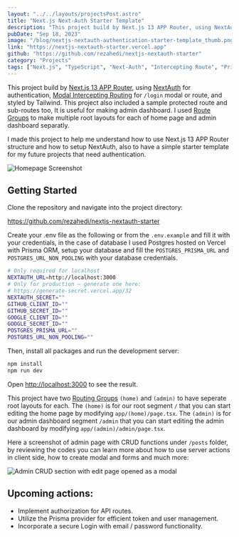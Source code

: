 ```yaml
---
layout: "../../layouts/projectsPost.astro"
title: "Next.js Next-Auth Starter Template"
description: "This project build by Next.js 13 APP Router, using NextAuth for authentication, Modal Intercepting Routing, and styled by Tailwind. This project also included a sample protected route and sub-routes too, It is useful for making admin dashboard."
pubDate: "Sep 18, 2023"
image: "/blog/nextjs-nextauth-authentication-starter-template_thumb.png"
link: "https://nextjs-nextauth-starter.vercel.app"
github: "https://github.com/rezahedi/nextjs-nextauth-starter"
category: "Projects"
tags: ["Next.js", "TypeScript", "Next-Auth", "Intercepting Route", "Prisma", "Tailwind CSS"]
---
```


This project build by [Next.js 13 APP Router](https://nextjs.org/docs/app/building-your-application/routing#the-app-router), using [NextAuth](https://next-auth.js.org/getting-started/introduction) for authentication, [Modal Intercepting Routing](https://nextjs.org/docs/app/building-your-application/routing/intercepting-routes) for `/login` modal or route, and styled by Tailwind. This project also included a sample protected route and sub-routes too, It is useful for making admin dashboard. I used [Route Groups](https://nextjs.org/docs/app/building-your-application/routing/route-groups) to make multiple root layouts for each of home page and admin dashboard separatly.

I made this project to help me understand how to use Next.js 13 APP Router structure and how to setup NextAuth, also to have a simple starter template for my future projects that need authentication.

![Homepage Screenshot](/blog/nextjs-nextauth-authentication-starter-template.png)

## Getting Started

Clone the repository and navigate into the project directory:

https://github.com/rezahedi/nextjs-nextauth-starter

Create your .env file as the following or from the `.env.example` and fill it with your credentials, in the case of database I used Postgres hosted on Vercel with Prisma ORM, setup your database and fill the `POSTGRES_PRISMA_URL` and `POSTGRES_URL_NON_POOLING` with your database credentials.

```bash
# Only required for localhost
NEXTAUTH_URL=http://localhost:3000
# Only for production – generate one here:
# https://generate-secret.vercel.app/32
NEXTAUTH_SECRET=""
GITHUB_CLIENT_ID=""
GITHUB_SECRET_ID=""
GOOGLE_CLIENT_ID=""
GOOGLE_SECRET_ID=""
POSTGRES_PRISMA_URL=""
POSTGRES_URL_NON_POOLING=""
```

Then, install all packages and run the development server:

```bash
npm install
npm run dev
```

Open [http://localhost:3000](http://localhost:3000) to see the result.

This project have two [Routing Groups](https://nextjs.org/docs/app/building-your-application/routing/route-groups) `(home)` and `(admin)` to have seperate root layouts for each. The `(home)` is for our root segment `/` that you can start editing the home page by modifying `app/(home)/page.tsx`. The `(admin)` is for our admin dashboard segment `/admin` that you can start editing the admin dashboard by modifying `app/(admin)/admin/page.tsx`.

Here a screenshot of admin page with CRUD functions under `/posts` folder, by reviewing the codes you can learn more about how to use server actions in client side, how to create modal and forms and much more:

![Admin CRUD section with edit page opened as a modal](/projects/nextjs-nextauth-starter-02.png)

## Upcoming actions:

- Implement authorization for API routes.
- Utilize the Prisma provider for efficient token and user management.
- Incorporate a secure Login with email / password functionality.
